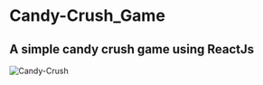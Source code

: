 # Candy-Crush_Game

## A simple candy crush game using ReactJs

![Candy-Crush](https://user-images.githubusercontent.com/87422165/142559565-efcd27b0-1e67-49f9-a37e-d483b42190ca.png)

